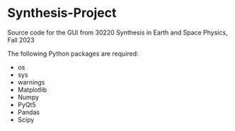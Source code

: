 # Synthesis-Project
Source code for the GUI from 30220 Synthesis in Earth and Space Physics, Fall 2023


The following Python packages are required:
 - os
 - sys
 - warnings
 - Matplotlib
 - Numpy
 - PyQt5
 - Pandas
 - Scipy